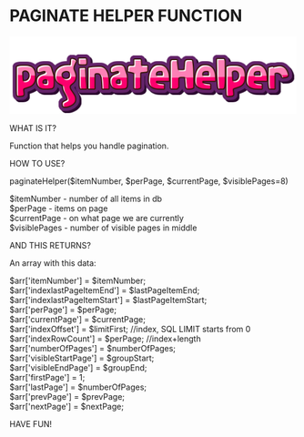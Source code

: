 PAGINATE HELPER FUNCTION
========================

![alt text](logo.png)
                                                                                                                                                
WHAT IS IT?

Function that helps you handle pagination.

HOW TO USE?

paginateHelper($itemNumber, $perPage, $currentPage, $visiblePages=8)    

$itemNumber - number of all items in db  
$perPage - items on page    
$currentPage - on what page we are currently    
$visiblePages - number of visible pages in middle    

AND THIS RETURNS?     

An array with this data:   

$arr['itemNumber'] =             $itemNumber;       
$arr['indexlastPageItemEnd'] =   $lastPageItemEnd;      
$arr['indexlastPageItemStart'] = $lastPageItemStart;       
$arr['perPage'] =                $perPage;      
$arr['currentPage'] =            $currentPage;    
$arr['indexOffset'] =            $limitFirst;     //index, SQL LIMIT starts from 0    
$arr['indexRowCount'] =          $perPage;        //index+length    
$arr['numberOfPages'] =          $numberOfPages;    
$arr['visibleStartPage'] =       $groupStart;    
$arr['visibleEndPage'] =         $groupEnd;		  							 
$arr['firstPage'] = 1;              
$arr['lastPage'] =               $numberOfPages;	     
$arr['prevPage'] =               $prevPage;	      
$arr['nextPage'] =               $nextPage;	     
       
HAVE FUN!   
